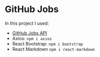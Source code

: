 # GitHub Jobs

In this project I used:

- [GitHub Jobs API](https://jobs.github.com/api)
  <br>
- Axios:
  `npm i axios`
  <br>
- React Bootstrap:
  `npm i bootstrap`
  <br>
- React Markdown
  `npm i react-markdown`
